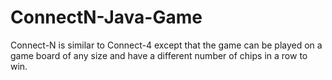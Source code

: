 # ConnectN-Java-Game
Connect-N is similar to Connect-4 except that the game can be played on a game board of any size and have a different number of chips in a row to win.
